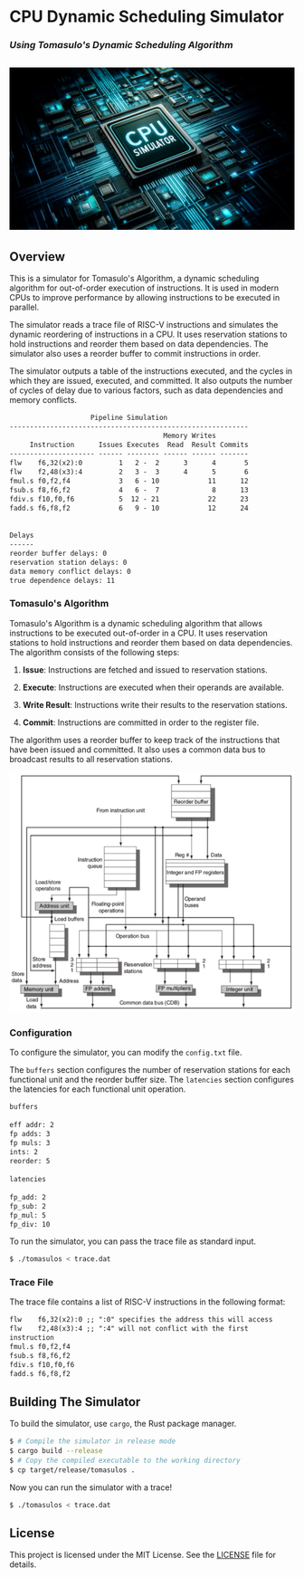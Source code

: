# CPU Dynamic Scheduling Simulator

### ***Using Tomasulo's Dynamic Scheduling Algorithm***

![Tomasulo's Algorithm](assets/header.png)
---

## Overview

This is a simulator for Tomasulo's Algorithm, a dynamic scheduling algorithm for out-of-order execution of instructions. It is used in modern CPUs to improve performance by allowing instructions to be executed in parallel.

The simulator reads a trace file of RISC-V instructions and simulates the dynamic reordering of instructions in a CPU. It uses reservation stations to hold instructions and reorder them based on data dependencies. The simulator also uses a reorder buffer to commit instructions in order.

The simulator outputs a table of the instructions executed, and the cycles in which they are issued, executed, and committed. It also outputs the number of cycles of delay due to various factors, such as data dependencies and memory conflicts.

```
                    Pipeline Simulation
-----------------------------------------------------------
                                      Memory Writes
     Instruction      Issues Executes  Read  Result Commits
--------------------- ------ -------- ------ ------ -------
flw    f6,32(x2):0         1   2 -  2      3      4       5
flw    f2,48(x3):4         2   3 -  3      4      5       6
fmul.s f0,f2,f4            3   6 - 10            11      12
fsub.s f8,f6,f2            4   6 -  7             8      13
fdiv.s f10,f0,f6           5  12 - 21            22      23
fadd.s f6,f8,f2            6   9 - 10            12      24


Delays
------
reorder buffer delays: 0
reservation station delays: 0
data memory conflict delays: 0
true dependence delays: 11
```

### Tomasulo's Algorithm

Tomasulo's Algorithm is a dynamic scheduling algorithm that allows instructions to be executed out-of-order in a CPU. It uses reservation stations to hold instructions and reorder them based on data dependencies. The algorithm consists of the following steps:

1. **Issue**: Instructions are fetched and issued to reservation stations.

2. **Execute**: Instructions are executed when their operands are available.

3. **Write Result**: Instructions write their results to the reservation stations.

4. **Commit**: Instructions are committed in order to the register file.

The algorithm uses a reorder buffer to keep track of the instructions that have been issued and committed. It also uses a common data bus to broadcast results to all reservation stations.

![Tomasulo's Algorithm](assets/tomasulos.png)

### Configuration

To configure the simulator, you can modify the `config.txt` file. 

The `buffers` section configures the number of reservation stations for each functional unit and the reorder buffer size. The `latencies` section configures the latencies for each functional unit operation.

```
buffers

eff addr: 2
fp adds: 3
fp muls: 3
ints: 2
reorder: 5

latencies

fp_add: 2
fp_sub: 2
fp_mul: 5
fp_div: 10
```

To run the simulator, you can pass the trace file as standard input.

```bash
$ ./tomasulos < trace.dat
```

### Trace File

The trace file contains a list of RISC-V instructions in the following format:

```arm
flw    f6,32(x2):0 ;; ":0" specifies the address this will access
flw    f2,48(x3):4 ;; ":4" will not conflict with the first instruction
fmul.s f0,f2,f4
fsub.s f8,f6,f2
fdiv.s f10,f0,f6
fadd.s f6,f8,f2
```

## Building The Simulator

To build the simulator, use `cargo`, the Rust package manager.

```bash
$ # Compile the simulator in release mode
$ cargo build --release
$ # Copy the compiled executable to the working directory
$ cp target/release/tomasulos .
```

Now you can run the simulator with a trace!

```bash
$ ./tomasulos < trace.dat
```

## License

This project is licensed under the MIT License. See the [LICENSE](LICENSE) file for details.


<!--

My program completely matches the short trace, but my implementation seems to issue a store instruction one cycle earlier than the reference implementation, which causes mine to be slightly off. It performs the all the main logic for the scheduling, but I seem to have a slight difference with the reference in an edge case or two.

You can use my Makefile to compare my output against the reference. Pass the trace to test with using `trace=` on the command line.

```bash
$ make trace=trace.dat
Running mine...
Running reference...
0 lines differ in outputs
```

```bash
$ make trace=trace2.dat
Running mine...
Running reference...
61 lines differ in outputs
```

## Usage

To build my program, use the Rust package manager: `cargo` (🚀blazingly fast🚀 [(except 🚀🚀compile🚀 time🚀)](https://www.wikihow.com/Kill-Time)).

```bash
$ # Compile the simulator in release mode
$ cargo build --release
$ # You can use this command to copy the compiled executable to the working directory, if you want.
$ cp target/release/tomasulos .
```

You can run my program by passing the trace file by piping/redirecting through standard input.

Or type it by hand. You won't.

```bash
$ # Compile the simulator in release mode
$ cargo build --release
$ # Use STDIN to supply the trace like the reference executable
$ ./target/release/tomasulos < trace.dat > output.txt
```

#### Logging

![Bad Code](image-1.png)

If you want to run with logging, use the `RUST_LOG` environment variable. You can choose from `info`, `debug`, or `trace` log levels for increasing verbosity.

```bash
$ # Run the program with `trace` log-level
$ RUST_LOG=trace ./target/release/tomasulos < trace.dat > output.txt
```

-->